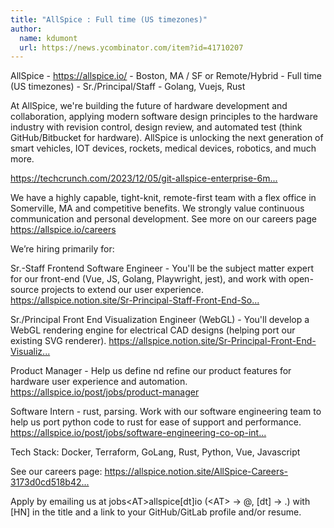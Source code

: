 ```yaml
---
title: "AllSpice : Full time (US timezones)"
author:
  name: kdumont
  url: https://news.ycombinator.com/item?id=41710207
---
```

AllSpice - <a href="https:&#x2F;&#x2F;allspice.io&#x2F;" rel="nofollow">https:&#x2F;&#x2F;allspice.io&#x2F;</a> - Boston, MA &#x2F; SF or Remote&#x2F;Hybrid - Full time (US timezones) - Sr.&#x2F;Principal&#x2F;Staff - Golang, Vuejs, Rust

At AllSpice, we&#x27;re building the future of hardware development and collaboration, applying modern software design principles to the hardware industry with revision control, design review, and automated test (think GitHub&#x2F;Bitbucket for hardware). AllSpice is unlocking the next generation of smart vehicles, IOT devices, rockets, medical devices, robotics, and much more.

<a href="https:&#x2F;&#x2F;techcrunch.com&#x2F;2023&#x2F;12&#x2F;05&#x2F;git-allspice-enterprise-6m&#x2F;" rel="nofollow">https:&#x2F;&#x2F;techcrunch.com&#x2F;2023&#x2F;12&#x2F;05&#x2F;git-allspice-enterprise-6m...</a>

We have a highly capable, tight-knit, remote-first team with a flex office in Somerville, MA and competitive benefits. We strongly value continuous communication and personal development. See more on our careers page <a href="https:&#x2F;&#x2F;allspice.io&#x2F;careers" rel="nofollow">https:&#x2F;&#x2F;allspice.io&#x2F;careers</a>

We’re hiring primarily for:

Sr.-Staff Frontend Software Engineer - You&#x27;ll be the subject matter expert for our front-end (Vue, JS, Golang, Playwright, jest), and work with open-source projects to extend our user experience. <a href="https:&#x2F;&#x2F;allspice.notion.site&#x2F;Sr-Principal-Staff-Front-End-Software-Engineer-11278a8a9a1980648b2bcf08b5f816cd" rel="nofollow">https:&#x2F;&#x2F;allspice.notion.site&#x2F;Sr-Principal-Staff-Front-End-So...</a>

Sr.&#x2F;Principal Front End Visualization Engineer (WebGL) - You&#x27;ll develop a WebGL rendering engine for electrical CAD designs (helping port our existing SVG renderer). <a href="https:&#x2F;&#x2F;allspice.notion.site&#x2F;Sr-Principal-Front-End-Visualization-Engineer-WebGL-11278a8a9a1980a5bafdd4a4cb68915b" rel="nofollow">https:&#x2F;&#x2F;allspice.notion.site&#x2F;Sr-Principal-Front-End-Visualiz...</a>

Product Manager - Help us define nd refine our product features for hardware user experience and automation. <a href="https:&#x2F;&#x2F;allspice.io&#x2F;post&#x2F;jobs&#x2F;product-manager" rel="nofollow">https:&#x2F;&#x2F;allspice.io&#x2F;post&#x2F;jobs&#x2F;product-manager</a>

Software Intern - rust, parsing. Work with our software engineering team to help us port python code to rust for ease of support and performance. <a href="https:&#x2F;&#x2F;allspice.io&#x2F;post&#x2F;jobs&#x2F;software-engineering-co-op-internship" rel="nofollow">https:&#x2F;&#x2F;allspice.io&#x2F;post&#x2F;jobs&#x2F;software-engineering-co-op-int...</a>

Tech Stack: Docker, Terraform, GoLang, Rust, Python, Vue, Javascript

See our careers page: <a href="https:&#x2F;&#x2F;allspice.notion.site&#x2F;AllSpice-Careers-3173d0cd518b4257b186ba5c8f34dc44" rel="nofollow">https:&#x2F;&#x2F;allspice.notion.site&#x2F;AllSpice-Careers-3173d0cd518b42...</a>

Apply by emailing us at jobs&lt;AT&gt;allspice[dt]io (&lt;AT&gt; -&gt; @, [dt] -&gt; .) with [HN] in the title and a link to your GitHub&#x2F;GitLab profile and&#x2F;or resume.
<JobApplication />
